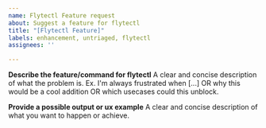 ```yaml
---
name: Flytectl Feature request
about: Suggest a feature for flytectl
title: "[Flytectl Feature]"
labels: enhancement, untriaged, flytectl
assignees: ''

---
```


**Describe the feature/command for flytectl**
A clear and concise description of what the problem is. Ex. I'm always frustrated when [...] OR why this would be a cool addition OR which usecases could this unblock.

**Provide a possible output or ux example**
A clear and concise description of what you want to happen or achieve.
